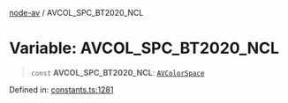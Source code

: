 [node-av](../globals.md) / AVCOL\_SPC\_BT2020\_NCL

# Variable: AVCOL\_SPC\_BT2020\_NCL

> `const` **AVCOL\_SPC\_BT2020\_NCL**: [`AVColorSpace`](../type-aliases/AVColorSpace.md)

Defined in: [constants.ts:1281](https://github.com/seydx/av/blob/f8631fc881b394300b1479f511d55cf1c370a87f/src/constants/constants.ts#L1281)

